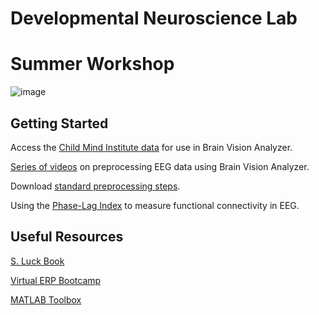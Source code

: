 # Developmental Neuroscience Lab
# Summer Workshop

![image](https://user-images.githubusercontent.com/81769550/117694467-2db0d200-b18d-11eb-8a67-48c89e471847.png)

## Getting Started

Access the [Child Mind Institute data](https://brocku.sharepoint.com/teams/Child-and-Youth-Studies--Developmental-Neuroscience-Lab/SitePages/Welcome.aspx) for use in Brain Vision Analyzer.

[Series of videos](https://jonahkember.github.io/Developmental-Neuroscience-Lab-Toolbox/Preprocessing_Videos) on preprocessing EEG data using Brain Vision Analyzer.

Download [standard preprocessing steps](https://github.com/JonahKember/Developmental-Neuroscience-Lab-Toolbox/blob/gh-pages/Standard%20Preprocessing%20Steps.docx).

Using the [Phase-Lag Index](https://jonahkember.github.io/Developmental-Neuroscience-Lab-Toolbox/connectivity) to measure functional connectivity in EEG.

## Useful Resources
[S. Luck Book](https://github.com/JonahKember/Developmental-Neuroscience-Lab-Toolbox/tree/gh-pages/Luck-Book)

[Virtual ERP Bootcamp](https://courses.erpinfo.org/courses/Intro-to-ERPs)

[MATLAB Toolbox](https://github.com/JonahKember/Developmental-Neuroscience-Lab-Toolbox)
